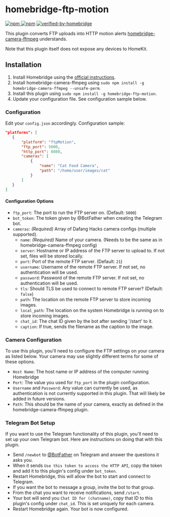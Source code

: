 # homebridge-ftp-motion

[![npm](https://img.shields.io/npm/v/homebridge-ftp-motion) ![npm](https://img.shields.io/npm/dt/homebridge-ftp-motion)](https://www.npmjs.com/package/homebridge-ftp-motion) [![verified-by-homebridge](https://badgen.net/badge/homebridge/verified/purple)](https://github.com/homebridge/homebridge/wiki/Verified-Plugins)

This plugin converts FTP uploads into HTTP motion alerts [homebridge-camera-ffmpeg](https://github.com/homebridge-plugins/homebridge-camera-ffmpeg) understands.

Note that this plugin itself does not expose any devices to HomeKit.

## Installation

1. Install Homebridge using the [official instructions](https://github.com/homebridge/homebridge/wiki).
2. Install homebridge-camera-ffmpeg using `sudo npm install -g homebridge-camera-ffmpeg --unsafe-perm`.
3. Install this plugin using `sudo npm install -g homebridge-ftp-motion`.
4. Update your configuration file. See configuration sample below.

### Configuration

Edit your `config.json` accordingly. Configuration sample:

 ```json
"platforms": [
    {
        "platform": "ftpMotion",
        "ftp_port": 5000,
        "http_port": 8080,
        "cameras": [
            {
                "name": "Cat Food Camera",
                "path": "/home/user/images/cat"
            }
        ]
    }
]
```

#### Configuration Options

- `ftp_port`: The port to run the FTP server on. (Default: `5000`)
- `bot_token`: The token given by @BotFather when creating the Telegram bot.
- `cameras`: _(Required)_ Array of Dafang Hacks camera configs (multiple supported).
  - `name`: _(Required)_ Name of your camera. (Needs to be the same as in homebridge-camera-ffmpeg config)
  - `server`: Hostname or IP address of the FTP server to upload to. If not set, files will be stored locally.
  - `port`: Port of the remote FTP server. (Default: `21`)
  - `username`: Username of the remote FTP server. If not set, no authentication will be used.
  - `password`: Password of the remote FTP server. If not set, no authentication will be used.
  - `tls`: Should TLS be used to connect to remote FTP server? (Default: `false`)
  - `path`: The location on the remote FTP server to store incoming images.
  - `local_path`: The location on the system Homebridge is running on to store incoming images.
  - `chat_id`: The chat ID given by the bot after sending '/start' to it.
  - `caption`: If true, sends the filename as the caption to the image.

### Camera Configuration

To use this plugin, you'll need to configure the FTP settings on your camera as listed below. Your camera may use slightly different terms for some of these options.

- `Host Name`: The host name or IP address of the computer running Homebridge
- `Port`: The value you used for `ftp_port` in the plugin configuration.
- `Username` and `Password`: Any value can currently be used, as authentication is not currently supported in this plugin. That will likely be added in future versions.
- `Path`: This should be the name of your camera, exactly as defined in the homebridge-camera-ffmpeg plugin.

### Telegram Bot Setup

If you want to use the Telegram functionality of this plugin, you'll need to set up your own Telegram bot. Here are instructions on doing that with this plugin.

- Send `/newbot` to [@BotFather](https://t.me/botfather) on Telegram and answer the questions it asks you.
- When it sends `Use this token to access the HTTP API`, copy the token and add it to this plugin's config under `bot_token`.
- Restart Homebridge, this will allow the bot to start and connect to Telegram.
- If you want the bot to message a group, invite the bot to that group.
- From the chat you want to receive notifications, send `/start`.
- Your bot will send you `Chat ID for (chatname)`, copy that ID to this plugin's config under `chat_id`. This is set uniquely for each camera.
- Restart Homebridge again. Your bot is now configured.
